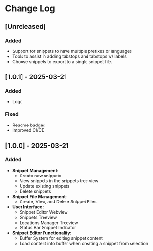 # Change Log

<!-- Check [Keep a Changelog](http://keepachangelog.com/) for recommendations on how to structure this file. -->

## [Unreleased]

### Added

- Support for snippets to have multiple prefixes or languages 
- Tools to assist in adding tabstops and tabstops w/ labels
- Choose snippets to export to a single snippet file.

## [1.0.1] - 2025-03-21

### Added

- Logo

### Fixed

- Readme badges
- Improved CI/CD

## [1.0.0] - 2025-03-21

### Added

- **Snippet Management:**
    - Create new snippets
    - View snippets in the snippets tree view
    - Update existing snippets
    - Delete snippets
- **Snippet File Management:**
    - Create, View, and Delete Snippet Files
- **User Interface:**
    - Snippet Editor Webview
    - Snippets Treeview
    - Locations Manager Treeview
    - Status Bar Snippet Indicator
- **Snippet Editor Functionality:**
    - Buffer System for editing snippet content
    - Load content into buffer when creating a snippet from selection
